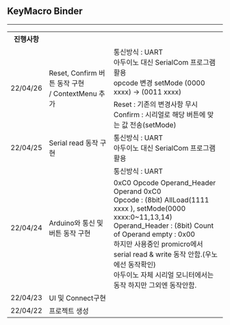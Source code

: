 ## KeyMacro Binder
---

<table>
    <tr>
        <th>진행사항</th>
        <th colspan=2></th>
    </tr>
    <tr>
        <td rowspan=2>22/04/26</td>
        <td rowspan=2> 
            Reset, Confirm 버튼  동작 구현
            <br>
            / ContextMenu 추가
        </td>
        <td>
            통신방식 : UART
            <br> 
            아두이노 대신 SerialCom 프로그램 활용 
            <br>
            opcode 변경 setMode (0000 xxxx) -> (0011 xxxx)
        </td>
    </tr>
    <tr>
        <td>
            Reset : 기존의 변경사항 무시
            <br>
            Confirm : 시리얼로 해당 버튼에 맞는 값 전송(setMode)
        </td>
    </tr>
    <tr>
        <td>22/04/25</td>
        <td> Serial read 동작 구현</td>
        <td>통신방식 : UART <br> 아두이노 대신 SerialCom 프로그램 활용 </td>
    </tr>
    <tr>
        <td rowspan=2>22/04/24</td>
        <td rowspan=2>Arduino와 통신 및 버튼 동작 구현</td>
        <td>통신방식 : UART </td>
    </tr>                        
    <tr>
        <td>
            0xC0 Opcode Operand_Header Operand 0xC0 
            <br>Opcode : (8bit) AllLoad(1111 xxxx ), setMode(0000 xxxx:0~11,13,14) 
            <br>Operand_Header : (8bit) Count of Operand empty : 0x00
            <br>하지만 사용중인 promicro에서 serial read & write 동작 안함.(우노에선 동작확인)
            <br>아두이노 자체 시리얼 모니터에서는 동작 하지만 그외엔 동작안함.
        </td>
    </tr>
    <tr>
    <td>22/04/23</td>
    <td>UI 및 Connect구현</td>
    <td></td>
    </tr>
    <tr>
    <td>22/04/22</td>
    <td>프로젝트 생성</td>
    <td></td>
    </tr>
</table>